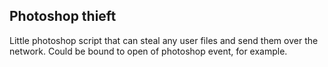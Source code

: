 Photoshop thieft
-----------------------------
Little photoshop script that can steal any user files and send them over the network. Could be bound to open of photoshop event, for example.